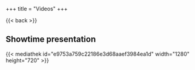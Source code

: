 +++
title = "Videos"
+++

{{< back >}}

## Showtime presentation

{{< mediathek id="e9753a759c22186e3d68aaef3984ea1d" width="1280" height="720" >}}